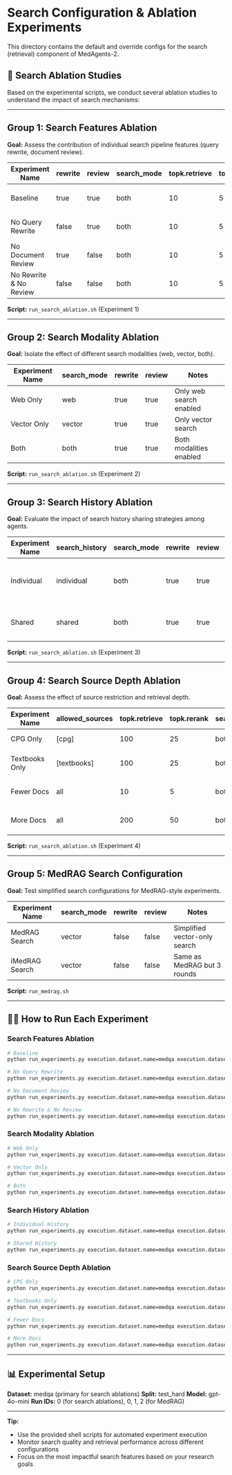 # Search Configuration & Ablation Experiments

This directory contains the default and override configs for the search (retrieval) component of MedAgents-2.

## 🔬 Search Ablation Studies

Based on the experimental scripts, we conduct several ablation studies to understand the impact of search mechanisms:

---

## **Group 1: Search Features Ablation**
**Goal:** Assess the contribution of individual search pipeline features (query rewrite, document review).

| Experiment Name         | rewrite | review | search_mode | topk.retrieve | topk.rerank | Notes                        |
|------------------------|---------|--------|-------------|---------------|-------------|------------------------------|
| Baseline               | true    | true   | both        | 10            | 5           | All features enabled         |
| No Query Rewrite       | false   | true   | both        | 10            | 5           | Disable query rewriting      |
| No Document Review     | true    | false  | both        | 10            | 5           | Disable document review      |
| No Rewrite & No Review | false   | false  | both        | 10            | 5           | Both features disabled       |

**Script:** `run_search_ablation.sh` (Experiment 1)

---

## **Group 2: Search Modality Ablation**
**Goal:** Isolate the effect of different search modalities (web, vector, both).

| Experiment Name   | search_mode | rewrite | review | Notes                    |
|------------------|-------------|---------|--------|--------------------------|
| Web Only         | web         | true    | true   | Only web search enabled  |
| Vector Only      | vector      | true    | true   | Only vector search       |
| Both             | both        | true    | true   | Both modalities enabled  |

**Script:** `run_search_ablation.sh` (Experiment 2)

---

## **Group 3: Search History Ablation**
**Goal:** Evaluate the impact of search history sharing strategies among agents.

| Experiment Name   | search_history | search_mode | rewrite | review | Notes                        |
|------------------|----------------|-------------|---------|--------|------------------------------|
| Individual       | individual     | both        | true    | true   | Each agent has own history   |
| Shared           | shared         | both        | true    | true   | Agents share search history  |

**Script:** `run_search_ablation.sh` (Experiment 3)

---

## **Group 4: Search Source Depth Ablation**
**Goal:** Assess the effect of source restriction and retrieval depth.

| Experiment Name   | allowed_sources | topk.retrieve | topk.rerank | search_mode | rewrite | review | Notes                        |
|------------------|-----------------|---------------|-------------|-------------|---------|--------|------------------------------|
| CPG Only         | [cpg]           | 100           | 25          | both        | true    | true   | Only CPG as source           |
| Textbooks Only   | [textbooks]     | 100           | 25          | both        | true    | true   | Only textbooks as source     |
| Fewer Docs       | all             | 10            | 5           | both        | true    | true   | Retrieve fewer documents     |
| More Docs        | all             | 200           | 50          | both        | true    | true   | Retrieve more documents      |

**Script:** `run_search_ablation.sh` (Experiment 4)

---

## **Group 5: MedRAG Search Configuration**
**Goal:** Test simplified search configurations for MedRAG-style experiments.

| Experiment Name | search_mode | rewrite | review | Notes                        |
|----------------|-------------|---------|--------|------------------------------|
| MedRAG Search   | vector       | false   | false  | Simplified vector-only search |
| iMedRAG Search  | vector       | false   | false  | Same as MedRAG but 3 rounds  |

**Script:** `run_medrag.sh`

---

## 🏃‍♂️ How to Run Each Experiment

### Search Features Ablation
```bash
# Baseline
python run_experiments.py execution.dataset.name=medqa execution.dataset.split=test_hard execution.model.name=gpt-4o-mini execution.experiments.run_id=0 execution.experiment_name=search_features/baseline search.topk.retrieve=10 search.topk.rerank=5 search.rewrite=true search.review=true search.search_mode=both

# No Query Rewrite
python run_experiments.py execution.dataset.name=medqa execution.dataset.split=test_hard execution.model.name=gpt-4o-mini execution.experiments.run_id=0 execution.experiment_name=search_features/no_query_rewrite search.topk.retrieve=10 search.topk.rerank=5 search.rewrite=false search.review=true search.search_mode=both

# No Document Review
python run_experiments.py execution.dataset.name=medqa execution.dataset.split=test_hard execution.model.name=gpt-4o-mini execution.experiments.run_id=0 execution.experiment_name=search_features/no_document_review search.topk.retrieve=10 search.topk.rerank=5 search.rewrite=true search.review=false search.search_mode=both

# No Rewrite & No Review
python run_experiments.py execution.dataset.name=medqa execution.dataset.split=test_hard execution.model.name=gpt-4o-mini execution.experiments.run_id=0 execution.experiment_name=search_features/no_rewrite_no_review search.topk.retrieve=10 search.topk.rerank=5 search.rewrite=false search.review=false search.search_mode=both
```

### Search Modality Ablation
```bash
# Web Only
python run_experiments.py execution.dataset.name=medqa execution.dataset.split=test_hard execution.model.name=gpt-4o-mini execution.experiments.run_id=0 execution.experiment_name=search_modality/web_only search.search_mode=web

# Vector Only
python run_experiments.py execution.dataset.name=medqa execution.dataset.split=test_hard execution.model.name=gpt-4o-mini execution.experiments.run_id=0 execution.experiment_name=search_modality/vector_only search.search_mode=vector

# Both
python run_experiments.py execution.dataset.name=medqa execution.dataset.split=test_hard execution.model.name=gpt-4o-mini execution.experiments.run_id=0 execution.experiment_name=search_modality/both search.search_mode=both
```

### Search History Ablation
```bash
# Individual History
python run_experiments.py execution.dataset.name=medqa execution.dataset.split=test_hard execution.model.name=gpt-4o-mini execution.experiments.run_id=0 execution.experiment_name=search_history/individual search.search_history=individual search.search_mode=both

# Shared History
python run_experiments.py execution.dataset.name=medqa execution.dataset.split=test_hard execution.model.name=gpt-4o-mini execution.experiments.run_id=0 execution.experiment_name=search_history/shared search.search_history=shared search.search_mode=both
```

### Search Source Depth Ablation
```bash
# CPG Only
python run_experiments.py execution.dataset.name=medqa execution.dataset.split=test_hard execution.model.name=gpt-4o-mini execution.experiments.run_id=0 execution.experiment_name=search_source_depth/cpg_only search.allowed_sources='[cpg]' search.topk.retrieve=100 search.topk.rerank=25 search.search_mode=both

# Textbooks Only
python run_experiments.py execution.dataset.name=medqa execution.dataset.split=test_hard execution.model.name=gpt-4o-mini execution.experiments.run_id=0 execution.experiment_name=search_source_depth/textbooks_only search.allowed_sources='[textbooks]' search.topk.retrieve=100 search.topk.rerank=25 search.search_mode=both

# Fewer Docs
python run_experiments.py execution.dataset.name=medqa execution.dataset.split=test_hard execution.model.name=gpt-4o-mini execution.experiments.run_id=0 execution.experiment_name=search_source_depth/fewer_docs search.allowed_sources=all search.topk.retrieve=10 search.topk.rerank=5 search.search_mode=both

# More Docs
python run_experiments.py execution.dataset.name=medqa execution.dataset.split=test_hard execution.model.name=gpt-4o-mini execution.experiments.run_id=0 execution.experiment_name=search_source_depth/more_docs search.allowed_sources=all search.topk.retrieve=200 search.topk.rerank=50 search.search_mode=both
```

---

## 📊 Experimental Setup

**Dataset:** medqa (primary for search ablations)
**Split:** test_hard
**Model:** gpt-4o-mini
**Run IDs:** 0 (for search ablations), 0, 1, 2 (for MedRAG)

---

**Tip:**
- Use the provided shell scripts for automated experiment execution
- Monitor search quality and retrieval performance across different configurations
- Focus on the most impactful search features based on your research goals 